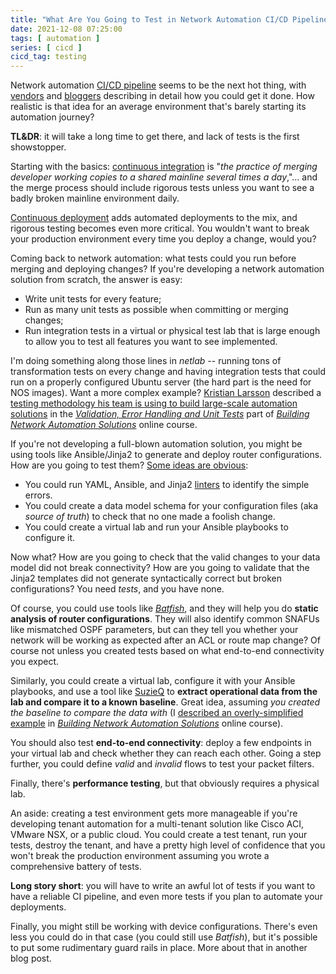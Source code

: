 ```yaml
---
title: "What Are You Going to Test in Network Automation CI/CD Pipeline?"
date: 2021-12-08 07:25:00
tags: [ automation ]
series: [ cicd ]
cicd_tag: testing
---
```

Network automation [CI/CD pipeline](https://en.wikipedia.org/wiki/CI/CD) seems to be the next hot thing, with [vendors](https://techfieldday.com/video/arista-next-generation-automation-architectures/) and [bloggers](https://juliopdx.com/2021/10/20/building-a-network-ci-cd-pipeline-part-1/) describing in detail how you could get it done. How realistic is that idea for an average environment that's barely starting its automation journey? 

**TL&DR**: it will take a long time to get there, and lack of tests is the first showstopper.
<!--more-->
Starting with the basics: [continuous integration](https://en.wikipedia.org/wiki/Continuous_integration) is "_the practice of merging developer working copies to a shared mainline several times a day_,"... and the merge process should include rigorous tests unless you want to see a badly broken mainline environment daily.

[Continuous deployment](https://en.wikipedia.org/wiki/Continuous_deployment) adds automated deployments to the mix, and rigorous testing becomes even more critical. You wouldn't want to break your production environment every time you deploy a change, would you?

Coming back to network automation: what tests could you run before merging and deploying changes? If you're developing a network automation solution from scratch, the answer is easy:

* Write unit tests for every feature;
* Run as many unit tests as possible when committing or merging changes;
* Run integration tests in a virtual or physical test lab that is large enough to allow you to test all features you want to see implemented.

I'm doing something along those lines in *netlab* -- running tons of transformation tests on every change and having integration tests that could run on a properly configured Ubuntu server (the hard part is the need for NOS images). Want a more complex example? [Kristian Larsson](https://www.ipspace.net/Author:Kristian_Larsson) described a [testing methodology his team is using to build large-scale automation solutions](https://my.ipspace.net/bin/list?id=NetAutSol&module=5#M5S3C) in the *[Validation, Error Handling and Unit Tests](https://my.ipspace.net/bin/list?id=NetAutSol&module=5)* part of *[Building Network Automation Solutions](https://www.ipspace.net/Building_Network_Automation_Solutions)* online course.

If you're not developing a full-blown automation solution, you might be using tools like Ansible/Jinja2 to generate and deploy router configurations. How are you going to test them? [Some ideas are obvious](/2020/10/validating-data-gitops-automation.html):

* You could run YAML, Ansible, and Jinja2 [linters](https://en.wikipedia.org/wiki/Lint_(software)) to identify the simple errors.
* You could create a data model schema for your configuration files (aka *source of truth*) to check that no one made a foolish change.
* You could create a virtual lab and run your Ansible playbooks to configure it.

Now what? How are you going to check that the valid changes to your data model did not break connectivity? How are you going to validate that the Jinja2 templates did not generate syntactically correct but broken configurations? You need *tests*, and you have none.

Of course, you could use tools like *[Batfish](https://www.batfish.org/)*, and they will help you do **static analysis of router configurations**. They will also identify common SNAFUs like mismatched OSPF parameters, but can they tell you whether your network will be working as expected after an ACL or route map change? Of course not unless you created tests based on what end-to-end connectivity you expect.

Similarly, you could create a virtual lab, configure it with your Ansible playbooks, and use a tool like [SuzieQ](https://suzieq.readthedocs.io/en/latest/) to **extract operational data from the lab and compare it to a known baseline**. Great idea, assuming *you created the baseline to compare the data with* (I [described an overly-simplified example](https://my.ipspace.net/bin/list?id=NetAutSol&module=2#M2S2A) in _[Building Network Automation Solutions](https://www.ipspace.net/Building_Network_Automation_Solutions)_ online course).

You should also test **end-to-end connectivity**: deploy a few endpoints in your virtual lab and check whether they can reach each other. Going a step further, you could define *valid* and *invalid* flows to test your packet filters.

Finally, there's **performance testing**, but that obviously requires a physical lab.

An aside: creating a test environment gets more manageable if you're developing tenant automation for a multi-tenant solution like Cisco ACI, VMware NSX, or a public cloud. You could create a test tenant, run your tests, destroy the tenant, and have a pretty high level of confidence that you won't break the production environment assuming you wrote a comprehensive battery of tests.

**Long story short**: you will have to write an awful lot of tests if you want to have a reliable CI pipeline, and even more tests if you plan to automate your deployments.

Finally, you might still be working with device configurations. There's even less you could do in that case (you could still use *Batfish*), but it's possible to put some rudimentary guard rails in place. More about that in another blog post.

